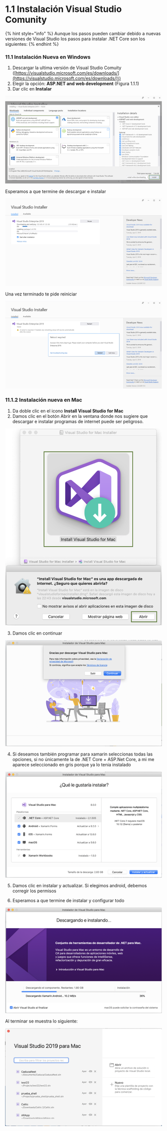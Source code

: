 # 1.1 Instalación Visual Studio Comunity

{% hint style="info" %}
Aunque los pasos pueden cambiar debido a nuevas versiones de Visual Studio los pasos para instalar .NET Core son los siguientes:
{% endhint %}

### 11.1 Instalación Nueva en Windows

1. Descargar la ultima versión de Visual Studio Comuity \([https://visualstudio.microsoft.com/es/downloads/](https://visualstudio.microsoft.com/es/downloads/)\)
2. Elegir la opción:  **ASP.NET and web development**  \(Figura 1.1.1\)
3. Dar clic en **Instalar**

![](../.gitbook/assets/image%20%28223%29.png)

Esperamos a que termine de descargar e instalar

![](../.gitbook/assets/image%20%28116%29.png)

Una vez terminado te pide reiniciar

![](../.gitbook/assets/image%20%28132%29.png)

### 11.1.2 Instalación nueva en Mac

1. Da doble clic en el icono **Install Visual Studio for Mac**
2. Damos clic en el botón Abrir en la ventana donde nos sugiere que descargar e instalar programas de internet puede ser peligroso.

![](../.gitbook/assets/image%20%28139%29.png)

3. Damos clic en continuar

![](../.gitbook/assets/image%20%2875%29.png)

4. Si deseamos también programar para xamarin seleccionas todas las opciones, si no únicamente la de .NET Core + ASP.Net Core, a mi me aparece seleccionado en gris porque ya lo tenia instalado

![](../.gitbook/assets/image%20%2891%29.png)

5. Damos clic en instalar y actualizar. Si elegimos android, debemos corregir los permisos

6. Esperamos a que termine de instalar y configurar todo

![](../.gitbook/assets/image%20%2840%29.png)

Al terminar se muestra lo siguiente:

![](../.gitbook/assets/image%20%2879%29.png)

























